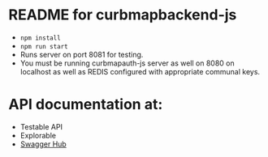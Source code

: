 # README for curbmapbackend-js #

* ```npm install```
* ```npm run start```
* Runs server on port 8081 for testing.
* You must be running curbmapauth-js server as well on 8080 on localhost as well as REDIS configured with appropriate communal keys.

# API documentation at:
* Testable API
* Explorable
* [Swagger Hub](https://app.swaggerhub.com/apis/curbmap/curbmap/1.0)
